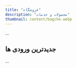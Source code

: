 ```yaml
---
title: "فروشگاه"
description: "محصولات و خدمات"
thumbnail: content/bagche.webp
---
```


...
<PageIntro />

## جدیدترین ورودی ها

...<LazyPostArchives path="/shop/"/>
